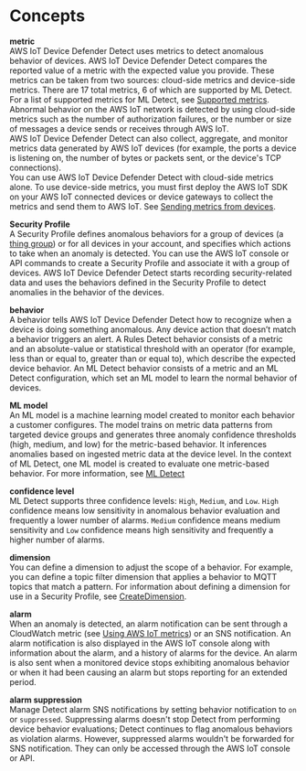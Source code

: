 # Concepts<a name="detect-concepts"></a>

**metric**  
AWS IoT Device Defender Detect uses metrics to detect anomalous behavior of devices\. AWS IoT Device Defender Detect compares the reported value of a metric with the expected value you provide\. These metrics can be taken from two sources: cloud\-side metrics and device\-side metrics\. There are 17 total metrics, 6 of which are supported by ML Detect\. For a list of supported metrics for ML Detect, see [Supported metrics](dd-detect-ml.md#dd-detect-ml-metrics)\.  
Abnormal behavior on the AWS IoT network is detected by using cloud\-side metrics such as the number of authorization failures, or the number or size of messages a device sends or receives through AWS IoT\.   
AWS IoT Device Defender Detect can also collect, aggregate, and monitor metrics data generated by AWS IoT devices \(for example, the ports a device is listening on, the number of bytes or packets sent, or the device's TCP connections\)\.  
You can use AWS IoT Device Defender Detect with cloud\-side metrics alone\. To use device\-side metrics, you must first deploy the AWS IoT SDK on your AWS IoT connected devices or device gateways to collect the metrics and send them to AWS IoT\. See [Sending metrics from devices](detect-device-side-metrics.md#DetectMetricsMessages)\. 

**Security Profile**  
A Security Profile defines anomalous behaviors for a group of devices \(a [thing group](thing-groups.md)\) or for all devices in your account, and specifies which actions to take when an anomaly is detected\. You can use the AWS IoT console or API commands to create a Security Profile and associate it with a group of devices\. AWS IoT Device Defender Detect starts recording security\-related data and uses the behaviors defined in the Security Profile to detect anomalies in the behavior of the devices\. 

**behavior**  
A behavior tells AWS IoT Device Defender Detect how to recognize when a device is doing something anomalous\. Any device action that doesn’t match a behavior triggers an alert\. A Rules Detect behavior consists of a metric and an absolute\-value or statistical threshold with an operator \(for example, less than or equal to, greater than or equal to\), which describe the expected device behavior\. An ML Detect behavior consists of a metric and an ML Detect configuration, which set an ML model to learn the normal behavior of devices\.

**ML model**  
An ML model is a machine learning model created to monitor each behavior a customer configures\. The model trains on metric data patterns from targeted device groups and generates three anomaly confidence thresholds \(high, medium, and low\) for the metric\-based behavior\. It inferences anomalies based on ingested metric data at the device level\. In the context of ML Detect, one ML model is created to evaluate one metric\-based behavior\. For more information, see [ML Detect](dd-detect-ml.md)

**confidence level**  
ML Detect supports three confidence levels: `High`, `Medium`, and `Low`\. `High` confidence means low sensitivity in anomalous behavior evaluation and frequently a lower number of alarms\. `Medium` confidence means medium sensitivity and `Low` confidence means high sensitivity and frequently a higher number of alarms\.

**dimension**  
You can define a dimension to adjust the scope of a behavior\. For example, you can define a topic filter dimension that applies a behavior to MQTT topics that match a pattern\. For information about defining a dimension for use in a Security Profile, see [CreateDimension](https://docs.aws.amazon.com/iot/latest/apireference/API_CreateDimension.html)\.

**alarm**  
When an anomaly is detected, an alarm notification can be sent through a CloudWatch metric \(see [Using AWS IoT metrics](monitoring-cloudwatch.md#how_to_use_metrics)\) or an SNS notification\. An alarm notification is also displayed in the AWS IoT console along with information about the alarm, and a history of alarms for the device\. An alarm is also sent when a monitored device stops exhibiting anomalous behavior or when it had been causing an alarm but stops reporting for an extended period\.

**alarm suppression**  
Manage Detect alarm SNS notifications by setting behavior notification to `on` or `suppressed`\. Suppressing alarms doesn't stop Detect from performing device behavior evaluations; Detect continues to flag anomalous behaviors as violation alarms\. However, suppressed alarms wouldn't be forwarded for SNS notification\. They can only be accessed through the AWS IoT console or API\.